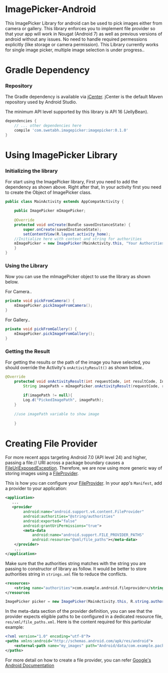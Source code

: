# ImagePicker-Android

This ImagePicker Library for android can be used to pick images either from camera or gallery. This library enforces you to implement file provider so that your app will work in Nougat (Android 7) as well as previous versions of android without any issues. No need to handle required permessions explicitly (like storage or camera permission). This Library currently works for single image picker, multiple image selection is under progress..

# Gradle Dependency

### Repository

The Gradle dependency is available via [jCenter](https://bintray.com/swetabh-suman/ImagePicker/imagepicker).
jCenter is the default Maven repository used by Android Studio.

The minimum API level supported by this library is API 16 (JellyBean).

```gradle
dependencies {
	// ... other dependencies here
    compile 'com.swetabh.imagepicker:imagepicker:0.1.0'
}
```
# Using ImagePicker Library

### Initializing the library

For start using the ImagePicker library, First you need to add the dependency as shown above. Right after that, In your activity first you need to create the Object of ImagePicker class.

```java
public class MainActivity extends AppCompatActivity {

    public ImagePicker mImagePicker;
    
    @Override
    protected void onCreate(Bundle savedInstanceState) {
        super.onCreate(savedInstanceState);
        setContentView(R.layout.activity_home);
	//Initialize here with context and string for authorities
	mImagePicker = new ImagePicker(MainActivity.this, "Your Authorities String");
    }
}
```

### Using the Library

Now you can use the mImagePicker object to use the library as shown below.

For Camera..

```java
private void pickFromCamera() {
	mImagePicker.pickImageFromCamera();
}
```

For Gallery..

```java
private void pickFromGallery() {
	mImagePicker.pickImageFromGallery();
}
```

### Getting the Result

For getting the results or the path of the image you have selected, you should override the Activity's `onActivityResult()` as shown below..

```java
@Override
    protected void onActivityResult(int requestCode, int resultCode, Intent data) {
        String imagePath = mImagePicker.onActivityResult(requestCode, resultCode, data);
        
        if(imagePath != null){
		Log.d("PickedImagePath", imagePath);
	}
	
	//use imagePath variable to show image
	
    }
```

# Creating File Provider

For more recent apps targeting Android 7.0 (API level 24) and higher, passing a file:// URI across a package boundary causes a [FileUriExposedException](https://developer.android.com/reference/android/os/FileUriExposedException.html). Therefore, we are now using more generic way of storing images using a [FileProvider](https://developer.android.com/reference/android/support/v4/content/FileProvider.html).

This is how you can configure your [FileProvider](https://developer.android.com/reference/android/support/v4/content/FileProvider.html). In your app's `Manifest`, add a provider to your application:

```xml
<application>
   ...
   <provider
        android:name="android.support.v4.content.FileProvider"
        android:authorities="@string/authorities"
        android:exported="false"
        android:grantUriPermissions="true">
        <meta-data
            android:name="android.support.FILE_PROVIDER_PATHS"
            android:resource="@xml/file_paths"></meta-data>
    </provider>
    ...
</application>
```

Make sure that the authorities string matches with the string you are passing to constructor of library as follow. It would be better to store authorities string in `strings.xml` file to reduce the conflicts. 

```xml
<resources>
    <string name="authorities">com.example.android.fileprovider</string>
</resources
```

```java
ImagePicker picker = new ImagePicker(MainActivity.this, R.string.authorities);
```

In the meta-data section of the provider definition, you can see that the provider expects eligible paths to be configured in a dedicated resource file, `res/xml/file_paths.xml`. Here is the content required for this particular example:

```xml
<?xml version="1.0" encoding="utf-8"?>
<paths xmlns:android="http://schemas.android.com/apk/res/android">
    <external-path name="my_images" path="Android/data/com.example.package.name/files/Pictures" />
</paths>
```

For more detail on how to create a file provider, you can refer [Google's Android Documentation](https://developer.android.com/reference/android/support/v4/content/FileProvider.html)
